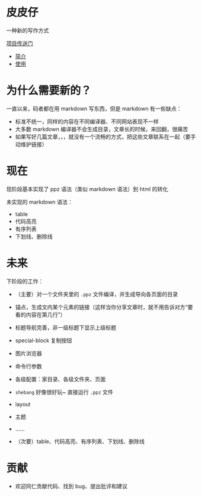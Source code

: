 # 皮皮仔
一种新的写作方式

[项目传送门](https://github.com/daGaiGuanYu/ppz)

+ [简介](https://dagaiguanyu.github.io/ppz/doc/dist/index/index.html)
+ [使用](https://dagaiguanyu.github.io/ppz/doc/dist/how2use/)

# 为什么需要新的？
一直以来，码者都在用 markdown 写东西，但是 markdown 有一些缺点：
+ 标准不统一，同样的内容在不同编译器、不同网站表现不一样
+ 大多数 markdown 编译器不会生成目录，文章长的时候，来回翻，很痛苦
+ 如果写好几篇文章，，，就没有一个流畅的方式，把这些文章联系在一起（要手动维护链接）

# 现在
现阶段基本实现了 ppz 语法（类似 markdown 语法）到 html 的转化

未实现的 markdown 语法：
+ table
+ 代码高亮
+ 有序列表
+ 下划线、删除线

# 未来
下阶段的工作：
+ （主要）对一个文件夹里的 ```.ppz``` 文件编译，并生成导向各页面的目录
+ 锚点，生成文内某个元素的链接（这样当你分享文章时，就不用告诉对方“要看的内容在第几行”）
+ 标题导航完善，非一级标题下显示上级标题

+ special-block 复制按钮
+ 图片浏览器

+ 命令行参数
+ 各级配置：家目录、各级文件夹、页面
+ ```shebang``` 好像很好玩~ 直接运行 ```.ppz``` 文件
+ layout
+ 主题

+ ......
+ （次要）table、代码高亮、有序列表、下划线、删除线

# 贡献
+ 欢迎同仁贡献代码、找到 bug、提出批评和建议
